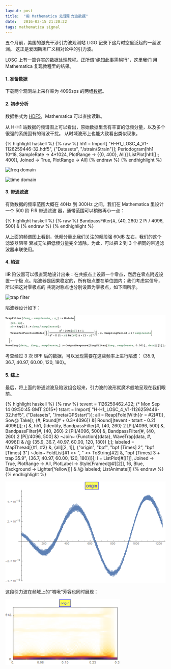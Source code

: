 ```yaml
---
layout: post
title:  "用 Mathematica 处理引力波数据"
date:   2016-02-15 21:20:22
tags: mathematica signal
---
```


五个月前，美国的激光干涉引力波观测站 LIGO 记录下这片时空里泛起的一丝波澜。
这正是爱因斯坦广义相对论中的引力波。

[LOSC](https://losc.ligo.org) 上有一篇详实的[数据处理教程](losc)。正所谓“绝知此事需躬行”，这里我们
用 Mathematica 复现教程里的结果。

#### 1. 准备数据

下载两个观测站上采样率为 4096sps 的两组[数据](losc)。

#### 2. 初步分析

数据格式为 [HDF5](http://www.hdfgroup.org/HDF5/)，Mathematica 可以直接读取。

从 H-H1 站数据的频谱图上可以看出，原始数据里含有丰富的低频分量，以及多个很强的系统固有的谐波干扰。
从时域波形上也能大致看出类似现象。

{% highlight haskell %}
{% raw %}
hh1 = Import[
   "H-H1_LOSC_4_V1-1126259446-32.hdf5", {"Datasets", "/strain/Strain"}];
Periodogram[hh1 10^18, SampleRate -> 4*1024, PlotRange -> {{0, 400}, All}]
ListPlot[hh1[[;; 400]], Joined -> True, PlotRange -> All]
{% endraw %}
{% endhighlight %}

![freq domain](/img/freqdomain.png)

![time domain](/img/timedomain.png)

#### 3. 带通滤波

有效数据的频率范围大概在 40Hz 到 300Hz 之间，我们在 Mathematica 里设计一个 500 阶 FIR 带通滤波
器，通带范围可以稍微再小一点：

{% highlight haskell %}
{% raw %}
BandpassFilter[#, {40, 260} 2 Pi / 4096, 500] &
{% endraw %}
{% endhighlight %}

从上面的频谱图上看到，低频分量比我们关注的频段强 60dB 左右，我们的这个滤波器阻带
衰减无法把低频分量完全滤除。为此，可以把 2 到 3 个相同的带通滤波器串联使用。

#### 4. 陷波

IIR 陷波器可以很直观地设计出来：在共振点上设置一个零点，然后在零点附近设置一个极
点。陷波器是因果稳定的，所有极点要在单位圆内；我们考虑实信号，所以把这对零极点的
共轭对称点也分别设置为零极点，如下图所示。

![trap filter](/img/trapfilter.png)

陷波器设计如下：

![code](/img/trapfilter_code.jpg)

考查经过 3 次 BPF 后的数据，可以发现需要在这些频率上进行陷波：
 {35.9, 36.7, 40.97, 60.00, 120, 180}。

#### 5. 综上

最后，将上面的带通滤波及陷波组合起来，引力波的波形就魔术般地呈现在我们眼前。

{% highlight haskell %}
{% raw %}
tevent = 1126259462.422; (* Mon Sep 14 09:50:45 GMT 2015*)
tstart = Import[
   "H-H1_LOSC_4_V1-1126259446-32.hdf5", {"Datasets", "/meta/GPSstart"}];
all = Reap[Fold[With[{r = #2[#1]},
       Sow@
        Take[r, {#, Round[# + 0.3*4096]} &[
          Round[(tevent - tstart - 0.2) 4096]]]; r] &, hh1,
     {Identity,
       BandpassFilter[#, {40, 260} 2 \[Pi]/4096, 500] &,
       BandpassFilter[#, {40, 260} 2 \[Pi]/4096, 500] &,
       BandpassFilter[#, {40, 260} 2 \[Pi]/4096, 500] &}
      ~Join~
      (Function[{data}, WaveTrap[data, #, 4096]] & /@ {35.9, 36.7, 40.97, 60.00, 120, 180})
     ];];
labeled = MapThread[{#1, #2} &,
   {all[[2, 1]], {"origin", "bpf", "bpf \[Times] 2", "bpf \[Times] 3"}
     ~Join~
     FoldList[#1 <> ", " <> ToString[#2] &, 
      "bpf \[Times] 3 + trap 35.9", {36.7, 40.97, 60.00, 120, 180}]}];
l = ListPlot[#[[1]], Joined -> True, PlotRange -> All, 
     PlotLabel -> Style[Framed@#[[2]], 16, Blue, Background -> Lighter[Yellow]]] & /@ labeled;
ListAnimate[l]
{% endraw %}
{% endhighlight %}

![demo](/img/ligo_demo.gif)

这段引力波在频域上的“啁啾”芳容也同时展现：

![demo](/img/ligo_demo_chirp.gif)

[losc]: https://losc.ligo.org/s/events/GW150914/GW150914_tutorial.html

